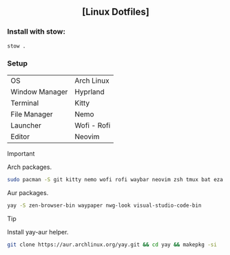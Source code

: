 <h2 align="center">[Linux Dotfiles]</h2>

### Install with stow:
```bash
stow .
```
### Setup

<table>
  <tr>
    <td>OS</td>
    <td>Arch Linux</td>
  </tr>
  <tr>
    <td>Window Manager</td>
    <td>Hyprland</td>
  </tr>
  <tr>
    <td>Terminal</td>
    <td>Kitty</td>
  </tr>
  <tr>
    <td>File Manager</td>
    <td>Nemo</td>
  </tr>
  <tr>
    <td>Launcher</td>
    <td>Wofi - Rofi</td>
  </tr>
  <tr>
    <td>Editor</td>
    <td>Neovim</td>
  </tr>
  
</table>


> [!IMPORTANT]
> Arch packages.
> ```bash
> sudo pacman -S git kitty nemo wofi rofi waybar neovim zsh tmux bat eza fzf yazi btop stow
> ```
> Aur packages.
> ```bash
> yay -S zen-browser-bin waypaper nwg-look visual-studio-code-bin
> ```

> [!TIP]
> Install yay-aur helper.
> ```bash
> git clone https://aur.archlinux.org/yay.git && cd yay && makepkg -si
> ```
